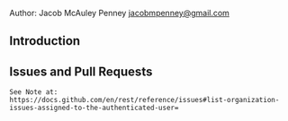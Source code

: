 Author: Jacob McAuley Penney <jacobmpenney@gmail.com>


## Introduction

## Issues and Pull Requests
    See Note at:
    https://docs.github.com/en/rest/reference/issues#list-organization-issues-assigned-to-the-authenticated-user=
